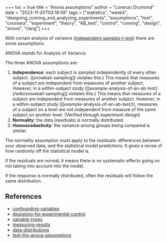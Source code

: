 +++
toc = true
title = "Anova assumptions"
author = "Lorenzo Drumond"
date = "2023-11-20T03:18:59"
tags = ["statistics",  "week4",  "designing_running_and_analyzing_experiments",  "assumptions",  "test",  "coursera",  "experiment",  "theory",  "AB_test",  "control",  "running",  "design",  "anova",  "rlang"]
+++


With certain analysis of variance ([independent-samples-t-test](/wiki/independent-samples-t-test/)) there are some assumptions.

ANOVA stands for Analysis of Variance.

The three ANOVA assumptions are:
1. __Independence__: each subject is sampled independently of every other subject. ([snowball-sampling]] violates this.) This means that measures of a subject are independent from measures of another subject. However, in a within-subject study ([[example-analysis-of-an-ab-test](/wiki/snowball-sampling]] violates this.) This means that measures of a subject are independent from measures of another subject. However, in a within-subject study ([[example-analysis-of-an-ab-test/)), measures of a subject on a level are not independent from measure of the same subject on another level. (Verified through experiment design)
2. __Normality__: the data (residuals) is normally distributed.
3. __Homoscedasticity__: the variance among groups being compared is similar.

The normality assumption must apply to the _residuals_: differences between your observed data, and the statistical model predictions. It gives a sense of how randomly off the statistical model is.

If the residuals are normal, it means there is no systematic effects going on not taking into account into the model.

If the response is normally distributed, often the residuals will follow the same distribution.

## References
- [confounding-variables](/wiki/confounding-variables/)
- [designing-for-experimental-control](/wiki/designing-for-experimental-control/)
- [variable-types](/wiki/variable-types/)
- [measuring-results](/wiki/measuring-results/)
- [data-distributions](/wiki/data-distributions/)
- [test-the-anova-assumptions](/wiki/test-the-anova-assumptions/)
